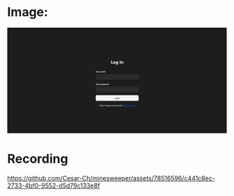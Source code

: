 # Image:
![Imagen de la pagina web](./public/website.png)

# Recording
https://github.com/Cesar-Ch/minesweeper/assets/78516596/c441c8ec-2733-4bf0-9552-d5d79c133e8f

